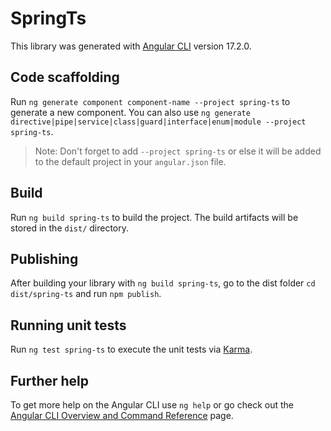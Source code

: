 # SpringTs

This library was generated with [Angular CLI](https://github.com/angular/angular-cli) version 17.2.0.

## Code scaffolding

Run `ng generate component component-name --project spring-ts` to generate a new component. You can also use `ng generate directive|pipe|service|class|guard|interface|enum|module --project spring-ts`.
> Note: Don't forget to add `--project spring-ts` or else it will be added to the default project in your `angular.json` file. 

## Build

Run `ng build spring-ts` to build the project. The build artifacts will be stored in the `dist/` directory.

## Publishing

After building your library with `ng build spring-ts`, go to the dist folder `cd dist/spring-ts` and run `npm publish`.

## Running unit tests

Run `ng test spring-ts` to execute the unit tests via [Karma](https://karma-runner.github.io).

## Further help

To get more help on the Angular CLI use `ng help` or go check out the [Angular CLI Overview and Command Reference](https://angular.io/cli) page.
